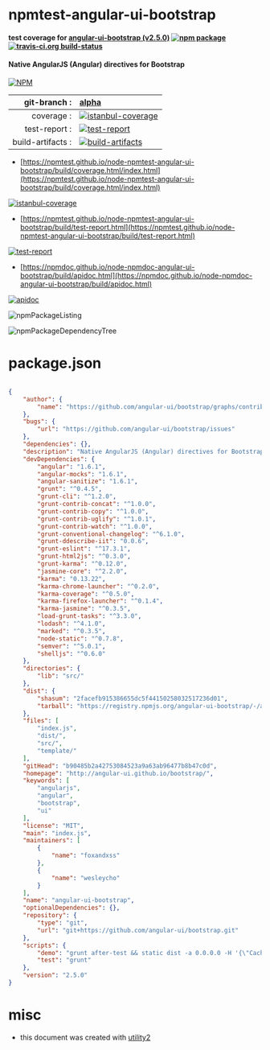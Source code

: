 # npmtest-angular-ui-bootstrap

#### test coverage for  [angular-ui-bootstrap (v2.5.0)](http://angular-ui.github.io/bootstrap/)  [![npm package](https://img.shields.io/npm/v/npmtest-angular-ui-bootstrap.svg?style=flat-square)](https://www.npmjs.org/package/npmtest-angular-ui-bootstrap) [![travis-ci.org build-status](https://api.travis-ci.org/npmtest/node-npmtest-angular-ui-bootstrap.svg)](https://travis-ci.org/npmtest/node-npmtest-angular-ui-bootstrap)

#### Native AngularJS (Angular) directives for Bootstrap

[![NPM](https://nodei.co/npm/angular-ui-bootstrap.png?downloads=true&downloadRank=true&stars=true)](https://www.npmjs.com/package/angular-ui-bootstrap)

| git-branch : | [alpha](https://github.com/npmtest/node-npmtest-angular-ui-bootstrap/tree/alpha)|
|--:|:--|
| coverage : | [![istanbul-coverage](https://npmtest.github.io/node-npmtest-angular-ui-bootstrap/build/coverage.badge.svg)](https://npmtest.github.io/node-npmtest-angular-ui-bootstrap/build/coverage.html/index.html)|
| test-report : | [![test-report](https://npmtest.github.io/node-npmtest-angular-ui-bootstrap/build/test-report.badge.svg)](https://npmtest.github.io/node-npmtest-angular-ui-bootstrap/build/test-report.html)|
| build-artifacts : | [![build-artifacts](https://npmtest.github.io/node-npmtest-angular-ui-bootstrap/glyphicons_144_folder_open.png)](https://github.com/npmtest/node-npmtest-angular-ui-bootstrap/tree/gh-pages/build)|

- [https://npmtest.github.io/node-npmtest-angular-ui-bootstrap/build/coverage.html/index.html](https://npmtest.github.io/node-npmtest-angular-ui-bootstrap/build/coverage.html/index.html)

[![istanbul-coverage](https://npmtest.github.io/node-npmtest-angular-ui-bootstrap/build/screenCapture.buildCi.browser.%252Ftmp%252Fbuild%252Fcoverage.lib.html.png)](https://npmtest.github.io/node-npmtest-angular-ui-bootstrap/build/coverage.html/index.html)

- [https://npmtest.github.io/node-npmtest-angular-ui-bootstrap/build/test-report.html](https://npmtest.github.io/node-npmtest-angular-ui-bootstrap/build/test-report.html)

[![test-report](https://npmtest.github.io/node-npmtest-angular-ui-bootstrap/build/screenCapture.buildCi.browser.%252Ftmp%252Fbuild%252Ftest-report.html.png)](https://npmtest.github.io/node-npmtest-angular-ui-bootstrap/build/test-report.html)

- [https://npmdoc.github.io/node-npmdoc-angular-ui-bootstrap/build/apidoc.html](https://npmdoc.github.io/node-npmdoc-angular-ui-bootstrap/build/apidoc.html)

[![apidoc](https://npmdoc.github.io/node-npmdoc-angular-ui-bootstrap/build/screenCapture.buildCi.browser.%252Ftmp%252Fbuild%252Fapidoc.html.png)](https://npmdoc.github.io/node-npmdoc-angular-ui-bootstrap/build/apidoc.html)

![npmPackageListing](https://npmtest.github.io/node-npmtest-angular-ui-bootstrap/build/screenCapture.npmPackageListing.svg)

![npmPackageDependencyTree](https://npmtest.github.io/node-npmtest-angular-ui-bootstrap/build/screenCapture.npmPackageDependencyTree.svg)



# package.json

```json

{
    "author": {
        "name": "https://github.com/angular-ui/bootstrap/graphs/contributors"
    },
    "bugs": {
        "url": "https://github.com/angular-ui/bootstrap/issues"
    },
    "dependencies": {},
    "description": "Native AngularJS (Angular) directives for Bootstrap",
    "devDependencies": {
        "angular": "1.6.1",
        "angular-mocks": "1.6.1",
        "angular-sanitize": "1.6.1",
        "grunt": "^0.4.5",
        "grunt-cli": "^1.2.0",
        "grunt-contrib-concat": "^1.0.0",
        "grunt-contrib-copy": "^1.0.0",
        "grunt-contrib-uglify": "^1.0.1",
        "grunt-contrib-watch": "^1.0.0",
        "grunt-conventional-changelog": "^6.1.0",
        "grunt-ddescribe-iit": "0.0.6",
        "grunt-eslint": "^17.3.1",
        "grunt-html2js": "^0.3.0",
        "grunt-karma": "^0.12.0",
        "jasmine-core": "^2.2.0",
        "karma": "0.13.22",
        "karma-chrome-launcher": "^0.2.0",
        "karma-coverage": "^0.5.0",
        "karma-firefox-launcher": "^0.1.4",
        "karma-jasmine": "^0.3.5",
        "load-grunt-tasks": "^3.3.0",
        "lodash": "^4.1.0",
        "marked": "^0.3.5",
        "node-static": "^0.7.8",
        "semver": "^5.0.1",
        "shelljs": "^0.6.0"
    },
    "directories": {
        "lib": "src/"
    },
    "dist": {
        "shasum": "2facefb915386655dc5f44150258032517236d01",
        "tarball": "https://registry.npmjs.org/angular-ui-bootstrap/-/angular-ui-bootstrap-2.5.0.tgz"
    },
    "files": [
        "index.js",
        "dist/",
        "src/",
        "template/"
    ],
    "gitHead": "b90485b2a42753084523a9a63ab96477b8b47c0d",
    "homepage": "http://angular-ui.github.io/bootstrap/",
    "keywords": [
        "angularjs",
        "angular",
        "bootstrap",
        "ui"
    ],
    "license": "MIT",
    "main": "index.js",
    "maintainers": [
        {
            "name": "foxandxss"
        },
        {
            "name": "wesleycho"
        }
    ],
    "name": "angular-ui-bootstrap",
    "optionalDependencies": {},
    "repository": {
        "type": "git",
        "url": "git+https://github.com/angular-ui/bootstrap.git"
    },
    "scripts": {
        "demo": "grunt after-test && static dist -a 0.0.0.0 -H '{\"Cache-Control\": \"no-cache, must-revalidate\"}'",
        "test": "grunt"
    },
    "version": "2.5.0"
}
```



# misc
- this document was created with [utility2](https://github.com/kaizhu256/node-utility2)
